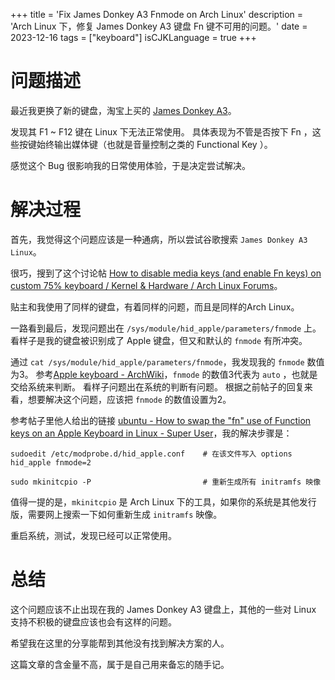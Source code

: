 +++
title = 'Fix James Donkey A3 Fnmode on Arch Linux'
description = 'Arch Linux 下，修复 James Donkey A3 键盘 Fn 键不可用的问题。'
date = 2023-12-16
tags = ["keyboard"]
isCJKLanguage = true
+++

# 问题描述

最近我更换了新的键盘，淘宝上买的 [James Donkey A3](https://jamesdonkeylab.com/products/a3)。

发现其 F1 ~ F12 键在 Linux 下无法正常使用。
具体表现为不管是否按下 Fn ，这些按键始终输出媒体键（也就是音量控制之类的 Functional Key ）。

感觉这个 Bug 很影响我的日常使用体验，于是决定尝试解决。

# 解决过程

首先，我觉得这个问题应该是一种通病，所以尝试谷歌搜索 `James Donkey A3 Linux`。

很巧，搜到了这个讨论帖 [How to disable media keys (and enable Fn keys) on custom 75% keyboard / Kernel & Hardware / Arch Linux Forums](https://bbs.archlinux.org/viewtopic.php?id=283389)。

贴主和我使用了同样的键盘，有着同样的问题，而且是同样的Arch Linux。

一路看到最后，发现问题出在 `/sys/module/hid_apple/parameters/fnmode` 上。
看样子是我的键盘被识别成了 Apple 键盘，但又和默认的 `fnmode` 有所冲突。

通过 `cat /sys/module/hid_apple/parameters/fnmode`，我发现我的 `fnmode` 数值为3。
参考[Apple keyboard - ArchWiki](https://wiki.archlinux.org/title/Apple_Keyboard#hid_apple_module_options)，`fnmode` 的数值3代表为 `auto` ，也就是交给系统来判断。
看样子问题出在系统的判断有问题。
根据之前帖子的回复来看，想要解决这个问题，应该把 `fnmode` 的数值设置为2。

参考帖子里他人给出的链接 [ubuntu - How to swap the "fn" use of Function keys on an Apple Keyboard in Linux - Super User](https://superuser.com/questions/79822/how-to-swap-the-fn-use-of-function-keys-on-an-apple-keyboard-in-linux)，我的解决步骤是：

```
sudoedit /etc/modprobe.d/hid_apple.conf    # 在该文件写入 options hid_apple fnmode=2

sudo mkinitcpio -P                         # 重新生成所有 initramfs 映像
```

值得一提的是，`mkinitcpio` 是 Arch Linux 下的工具，如果你的系统是其他发行版，需要网上搜索一下如何重新生成 `initramfs` 映像。

重启系统，测试，发现已经可以正常使用。

# 总结

这个问题应该不止出现在我的 James Donkey A3 键盘上，其他的一些对 Linux 支持不积极的键盘应该也会有这样的问题。

希望我在这里的分享能帮到其他没有找到解决方案的人。

这篇文章的含金量不高，属于是自己用来备忘的随手记。
